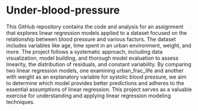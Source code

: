 # Under-blood-pressure

This GitHub repository contains the code and analysis for an assignment that explores linear regression models applied to a dataset focused on the relationship between blood pressure and various factors. The dataset includes variables like age, time spent in an urban environment, weight, and more. The project follows a systematic approach, including data visualization, model building, and thorough model evaluation to assess linearity, the distribution of residuals, and constant variability. By comparing two linear regression models, one examining urban_frac_life and another with weight as an explanatory variable for systolic blood pressure, we aim to determine which model provides better predictions and adheres to the essential assumptions of linear regression. This project serves as a valuable exercise for understanding and applying linear regression modeling techniques.
